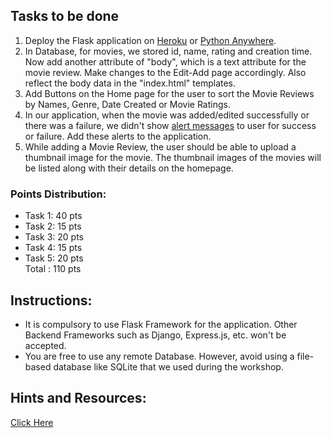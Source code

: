 ## Tasks to be done
1. Deploy the Flask application on [Heroku](https://www.heroku.com/) or [Python Anywhere](https://www.pythonanywhere.com/).
2. In Database, for movies, we stored id, name, rating and creation time. Now add another attribute of "body", which is a text attribute for the movie review. Make changes to the Edit-Add page accordingly. Also reflect the body data in the "index.html" templates.
3. Add Buttons on the Home page for the user to sort the Movie Reviews by Names, Genre, Date Created or Movie Ratings.
4. In our application, when the movie was added/edited successfully or there was a failure, we didn't show [alert messages](https://getbootstrap.com/docs/4.0/components/alerts/) to user for success or failure. Add these alerts to the application. 
5. While adding a Movie Review, the user should be able to upload a thumbnail image for the movie. The thumbnail images of the movies will be listed along with their details on the homepage.

### Points Distribution:
- Task 1: 40 pts
- Task 2: 15 pts
- Task 3: 20 pts
- Task 4: 15 pts
- Task 5: 20 pts      
Total : 110 pts

## Instructions:
- It is compulsory to use Flask Framework for the application. Other Backend Frameworks such as Django, Express.js, etc. won't be accepted.
- You are free to use any remote Database. However, avoid using a file-based database like SQLite that we used during the workshop.

## Hints and Resources: 
[Click Here](tasks_resources.md)